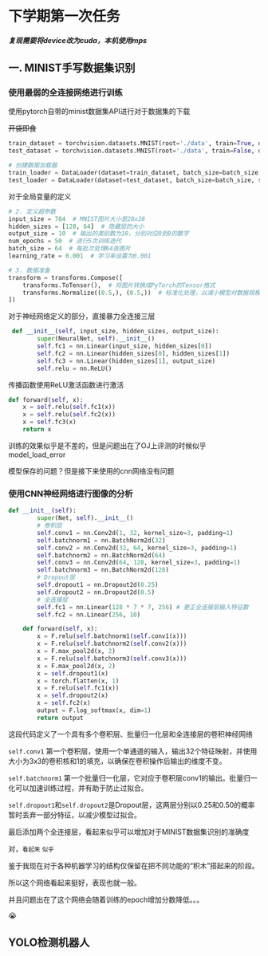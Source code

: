 # 下学期第一次任务

##### 复现需要将device改为cuda，本机使用mps

## 一.  MINIST手写数据集识别

### 使用最弱的全连接网络进行训练

使用pytorch自带的minist数据集API进行对于数据集的下载

~~开袋即食~~

```python
train_dataset = torchvision.datasets.MNIST(root='./data', train=True, download=True, transform=transform)
test_dataset = torchvision.datasets.MNIST(root='./data', train=False, download=True, transform=transform)

# 创建数据加载器
train_loader = DataLoader(dataset=train_dataset, batch_size=batch_size, shuffle=True)
test_loader = DataLoader(dataset=test_dataset, batch_size=batch_size, shuffle=False)
```

对于全局变量的定义

```python
# 2. 定义超参数
input_size = 784  # MNIST图片大小是28x28
hidden_sizes = [128, 64]  # 隐藏层的大小
output_size = 10  # 输出的类别数为10，分别对应0到9的数字
num_epochs = 50  # 进行5次训练迭代
batch_size = 64  # 每批次处理64张图片
learning_rate = 0.001  # 学习率设置为0.001

# 3. 数据准备
transform = transforms.Compose([
    transforms.ToTensor(),  # 将图片转换成PyTorch的Tensor格式
    transforms.Normalize((0.5,), (0.5,))  # 标准化处理，以减小模型对数据规模的敏感性
])
```
对于神经网络定义的部分，直接暴力全连接三层

```python
 def __init__(self, input_size, hidden_sizes, output_size):
        super(NeuralNet, self).__init__()
        self.fc1 = nn.Linear(input_size, hidden_sizes[0])
        self.fc2 = nn.Linear(hidden_sizes[0], hidden_sizes[1])
        self.fc3 = nn.Linear(hidden_sizes[1], output_size)
        self.relu = nn.ReLU()
```
传播函数使用ReLU激活函数进行激活

```python
def forward(self, x):
    x = self.relu(self.fc1(x))
    x = self.relu(self.fc2(x))
    x = self.fc3(x)
    return x
```

训练的效果似乎是不差的，但是问题出在了OJ上评测的时候似乎model_load_error

模型保存的问题？但是接下来使用的cnn网络没有问题

### 使用CNN神经网络进行图像的分析

```python
def __init__(self):
        super(Net, self).__init__()
        # 卷积层
        self.conv1 = nn.Conv2d(1, 32, kernel_size=3, padding=1)
        self.batchnorm1 = nn.BatchNorm2d(32)
        self.conv2 = nn.Conv2d(32, 64, kernel_size=3, padding=1)
        self.batchnorm2 = nn.BatchNorm2d(64)
        self.conv3 = nn.Conv2d(64, 128, kernel_size=3, padding=1)
        self.batchnorm3 = nn.BatchNorm2d(128)
        # Dropout层
        self.dropout1 = nn.Dropout2d(0.25)
        self.dropout2 = nn.Dropout2d(0.5)
        # 全连接层
        self.fc1 = nn.Linear(128 * 7 * 7, 256) # 更正全连接层输入特征数
        self.fc2 = nn.Linear(256, 10)

    def forward(self, x):
        x = F.relu(self.batchnorm1(self.conv1(x)))
        x = F.relu(self.batchnorm2(self.conv2(x)))
        x = F.max_pool2d(x, 2)
        x = F.relu(self.batchnorm3(self.conv3(x)))
        x = F.max_pool2d(x, 2)
        x = self.dropout1(x)
        x = torch.flatten(x, 1)
        x = F.relu(self.fc1(x))
        x = self.dropout2(x)
        x = self.fc2(x)
        output = F.log_softmax(x, dim=1)
        return output
```

这段代码定义了一个具有多个卷积层、批量归一化层和全连接层的卷积神经网络

`self.conv1` 第一个卷积层，使用一个单通道的输入，输出32个特征映射，并使用大小为3x3的卷积核和1的填充，以确保在卷积操作后输出的维度不变。

`self.batchnorm1` 第一个批量归一化层，它对应于卷积层conv1的输出。批量归一化可以加速训练过程，并有助于防止过拟合。

`self.dropout1`和`self.dropout2`是Dropout层，这两层分别以0.25和0.50的概率暂时丢弃一部分特征，以减少模型过拟合。

最后添加两个全连接层，看起来似乎可以增加对于MINIST数据集识别的准确度

对，`看起来` `似乎`

鉴于我现在对于各种机器学习的结构仅保留在把不同功能的“积木”搭起来的阶段。

所以这个网络看起来挺好，表现也就一般。

并且问题出在了这个网络会随着训练的epoch增加分数降低。。。

😭

## YOLO检测机器人